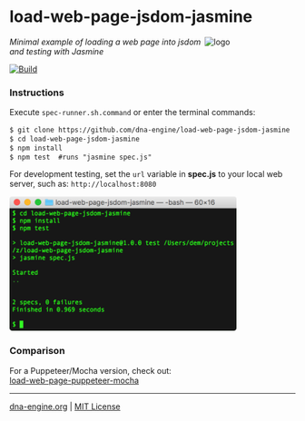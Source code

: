 # load-web-page-jsdom-jasmine
<img src=https://dna-engine.org/graphics/dna-logo.png align=right width=160 alt=logo>

_Minimal example of loading a web page into jsdom and testing with Jasmine_

[![Build](https://github.com/dna-engine/load-web-page-jsdom-jasmine/actions/workflows/run-spec-on-push.yaml/badge.svg)](https://github.com/dna-engine/load-web-page-jsdom-jasmine/actions/workflows/run-spec-on-push.yaml)

### Instructions
Execute `spec-runner.sh.command` or enter the terminal commands:
```shell
$ git clone https://github.com/dna-engine/load-web-page-jsdom-jasmine
$ cd load-web-page-jsdom-jasmine
$ npm install
$ npm test  #runs "jasmine spec.js"
```

For development testing, set the `url` variable in **spec.js** to your local web server, such as:
`http://localhost:8080`

<img src=https://raw.githubusercontent.com/dna-engine/load-web-page-jsdom-jasmine/main/screenshot.png
   width=400 alt=screenshot>

### Comparison
For a Puppeteer/Mocha version, check out:<br>
[load-web-page-puppeteer-mocha](https://github.com/dna-engine/load-web-page-puppeteer-mocha)

---
[dna-engine.org](https://dna-engine.org) | [MIT License](LICENSE.txt)
